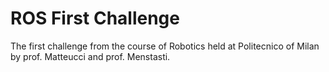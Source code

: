 <h1>ROS First Challenge</h1>
The first challenge from the course of Robotics held at Politecnico of Milan by prof. Matteucci and prof. Menstasti.

